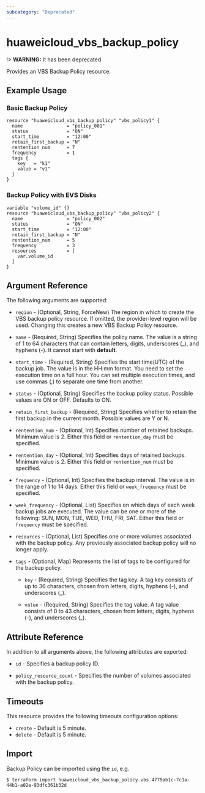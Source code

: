 ```yaml
---
subcategory: "Deprecated"
---
```


# huaweicloud\_vbs\_backup\_policy

!> **WARNING:** It has been deprecated.

Provides an VBS Backup Policy resource.

## Example Usage

### Basic Backup Policy

```hcl
resource "huaweicloud_vbs_backup_policy" "vbs_policy1" {
  name                = "policy_001"
  status              = "ON"
  start_time          = "12:00"
  retain_first_backup = "N"
  rentention_num      = 7
  frequency           = 1
  tags {
    key   = "k1"
    value = "v1"
  }
}
 ```

### Backup Policy with EVS Disks

```hcl
variable "volume_id" {}
resource "huaweicloud_vbs_backup_policy" "vbs_policy2" {
  name                = "policy_002"
  status              = "ON"
  start_time          = "12:00"
  retain_first_backup = "N"
  rentention_num      = 5
  frequency           = 3
  resources           = [
    var.volume_id
  ]
}
```

## Argument Reference

The following arguments are supported:

* `region` - (Optional, String, ForceNew) The region in which to create the VBS backup policy resource. If omitted, the
  provider-level region will be used. Changing this creates a new VBS Backup Policy resource.

* `name` - (Required, String) Specifies the policy name. The value is a string of 1 to 64 characters that can contain
  letters, digits, underscores (_), and hyphens (-). It cannot start with **default**.

* `start_time` - (Required, String) Specifies the start time(UTC) of the backup job. The value is in the HH:mm format.
  You need to set the execution time on a full hour. You can set multiple execution times, and use commas (,) to
  separate one time from another.

* `status` - (Optional, String) Specifies the backup policy status. Possible values are ON or OFF. Defaults to ON.

* `retain_first_backup` - (Required, String) Specifies whether to retain the first backup in the current month. Possible
  values are Y or N.

* `rentention_num` - (Optional, Int) Specifies number of retained backups. Minimum value is 2. Either this field
  or `rentention_day` must be specified.

* `rentention_day` - (Optional, Int) Specifies days of retained backups. Minimum value is 2. Either this field
  or `rentention_num` must be specified.

* `frequency` - (Optional, Int) Specifies the backup interval. The value is in the range of 1 to 14 days. Either this
  field or `week_frequency` must be specified.

* `week_frequency` - (Optional, List) Specifies on which days of each week backup jobs are executed. The value can be
  one or more of the following: SUN, MON, TUE, WED, THU, FRI, SAT. Either this field or `frequency` must be specified.

* `resources` - (Optional, List) Specifies one or more volumes associated with the backup policy. Any previously
  associated backup policy will no longer apply.

* `tags` - (Optional, Map) Represents the list of tags to be configured for the backup policy.

  + `key` - (Required, String) Specifies the tag key. A tag key consists of up to 36 characters, chosen from letters,
      digits, hyphens (-), and underscores (_).

  + `value` - (Required, String) Specifies the tag value. A tag value consists of 0 to 43 characters, chosen from
      letters, digits, hyphens (-), and underscores (_).

## Attribute Reference

In addition to all arguments above, the following attributes are exported:

* `id` - Specifies a backup policy ID.

* `policy_resource_count` - Specifies the number of volumes associated with the backup policy.

## Timeouts

This resource provides the following timeouts configuration options:

* `create` - Default is 5 minute.
* `delete` - Default is 5 minute.

## Import

Backup Policy can be imported using the `id`, e.g.

```
$ terraform import huaweicloud_vbs_backup_policy.vbs 4779ab1c-7c1a-44b1-a02e-93dfc361b32d
```
